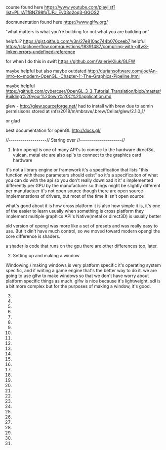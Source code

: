 course found here https://www.youtube.com/playlist?list=PLlrATfBNZ98foTJPJ_Ev03o2oq3-GGOS2

docmunentation found here https://www.glfw.org/

"what matters is what you're building for not what you are building on"

helpful? https://gist.github.com/v3n/27e810ac744b076ceeb7
helpful https://stackoverflow.com/questions/18391487/compiling-with-glfw3-linker-errors-undefined-reference

for when I do this in swift
https://github.com/ValeriyKliuk/GLFW

maybe helpful but also maybe outdated
http://duriansoftware.com/joe/An-intro-to-modern-OpenGL.-Chapter-1:-The-Graphics-Pipeline.html

maybe helpful
https://github.com/cybercser/OpenGL_3_3_Tutorial_Translation/blob/master/Building%20your%20own%20C%20application.md

glew - http://glew.sourceforge.net/
had to install with brew due to admin permisisons stored at /nfs/2018/m/mbrave/.brew/Cellar/glew/2.1.0_1/

or glad

best documentation for openGL
http://docs.gl/



//-------------------// Staring over //---------------------//

01. Intro
opengl is one of many API's to connec to the hardware
direct3d, vulcan, metal etc are also api's to connect to the graphics card hardware

it's not a library engine or framework
it's a specification that lists "this function with these parameters should exist"
so it's a specificaiton of what you can do with the api
so you don't really download it
it' s implemented differently per GPU by the manufacturer
so things might be slightly different per manufactuer
it's not open source
though there are open source implementations of drivers, but most of the time it  isn't open source

what's good about it is how cross platform it is
also how simple it is, it's one of the easier to learn
usually when something is cross platform they implement multiple graphics API's
Native(metal or direct3D) is usually better

old version of opengl was more like a set of presets and was really easy to use. But it din't have much control, so we moved toward modern opengl
the core difference is shaders. 

a shader is code that runs on the gpu
there are other differences too, later.

02. Setting up and making a window

Windowing / making windows is very platform specific
it's operating system specific, and if writing a game engine that's the better way to do it. 
we are going to use glfw to make windows so that we don't have worry about platform specific things as much.
glfw is nice because it's lightweight.
sdl is a bit more complex
but for the purposes of making a window, it's good.

03. 

04. 

05. 

06. 

07. 

08. 

09. 

10. 

11. 

12. 

13. 

14. 

15. 

16. 

17. 

18. 

19. 

20. 

21. 

22. 

23. 

24. 

25. 

26. 

27. 

28. 

29. 

30. 

31. 